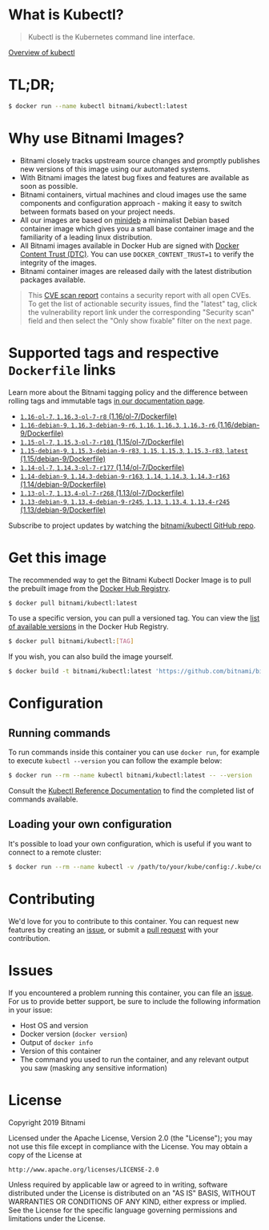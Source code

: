 
# What is Kubectl?

> Kubectl is the Kubernetes command line interface.

[Overview of kubectl](https://kubernetes.io/docs/reference/kubectl/overview/)

# TL;DR;

```bash
$ docker run --name kubectl bitnami/kubectl:latest
```

# Why use Bitnami Images?

* Bitnami closely tracks upstream source changes and promptly publishes new versions of this image using our automated systems.
* With Bitnami images the latest bug fixes and features are available as soon as possible.
* Bitnami containers, virtual machines and cloud images use the same components and configuration approach - making it easy to switch between formats based on your project needs.
* All our images are based on [minideb](https://github.com/bitnami/minideb) a minimalist Debian based container image which gives you a small base container image and the familiarity of a leading linux distribution.
* All Bitnami images available in Docker Hub are signed with [Docker Content Trust (DTC)](https://docs.docker.com/engine/security/trust/content_trust/). You can use `DOCKER_CONTENT_TRUST=1` to verify the integrity of the images.
* Bitnami container images are released daily with the latest distribution packages available.


> This [CVE scan report](https://quay.io/repository/bitnami/kubectl?tab=tags) contains a security report with all open CVEs. To get the list of actionable security issues, find the "latest" tag, click the vulnerability report link under the corresponding "Security scan" field and then select the "Only show fixable" filter on the next page.

# Supported tags and respective `Dockerfile` links

Learn more about the Bitnami tagging policy and the difference between rolling tags and immutable tags [in our documentation page](https://docs.bitnami.com/containers/how-to/understand-rolling-tags-containers/).


* [`1.16-ol-7`, `1.16.3-ol-7-r8` (1.16/ol-7/Dockerfile)](https://github.com/bitnami/bitnami-docker-kubectl/blob/1.16.3-ol-7-r8/1.16/ol-7/Dockerfile)
* [`1.16-debian-9`, `1.16.3-debian-9-r6`, `1.16`, `1.16.3`, `1.16.3-r6` (1.16/debian-9/Dockerfile)](https://github.com/bitnami/bitnami-docker-kubectl/blob/1.16.3-debian-9-r6/1.16/debian-9/Dockerfile)
* [`1.15-ol-7`, `1.15.3-ol-7-r101` (1.15/ol-7/Dockerfile)](https://github.com/bitnami/bitnami-docker-kubectl/blob/1.15.3-ol-7-r101/1.15/ol-7/Dockerfile)
* [`1.15-debian-9`, `1.15.3-debian-9-r83`, `1.15`, `1.15.3`, `1.15.3-r83`, `latest` (1.15/debian-9/Dockerfile)](https://github.com/bitnami/bitnami-docker-kubectl/blob/1.15.3-debian-9-r83/1.15/debian-9/Dockerfile)
* [`1.14-ol-7`, `1.14.3-ol-7-r177` (1.14/ol-7/Dockerfile)](https://github.com/bitnami/bitnami-docker-kubectl/blob/1.14.3-ol-7-r177/1.14/ol-7/Dockerfile)
* [`1.14-debian-9`, `1.14.3-debian-9-r163`, `1.14`, `1.14.3`, `1.14.3-r163` (1.14/debian-9/Dockerfile)](https://github.com/bitnami/bitnami-docker-kubectl/blob/1.14.3-debian-9-r163/1.14/debian-9/Dockerfile)
* [`1.13-ol-7`, `1.13.4-ol-7-r268` (1.13/ol-7/Dockerfile)](https://github.com/bitnami/bitnami-docker-kubectl/blob/1.13.4-ol-7-r268/1.13/ol-7/Dockerfile)
* [`1.13-debian-9`, `1.13.4-debian-9-r245`, `1.13`, `1.13.4`, `1.13.4-r245` (1.13/debian-9/Dockerfile)](https://github.com/bitnami/bitnami-docker-kubectl/blob/1.13.4-debian-9-r245/1.13/debian-9/Dockerfile)

Subscribe to project updates by watching the [bitnami/kubectl GitHub repo](https://github.com/bitnami/bitnami-docker-kubectl).

# Get this image

The recommended way to get the Bitnami Kubectl Docker Image is to pull the prebuilt image from the [Docker Hub Registry](https://hub.docker.com/r/bitnami/kubectl).

```bash
$ docker pull bitnami/kubectl:latest
```

To use a specific version, you can pull a versioned tag. You can view the [list of available versions](https://hub.docker.com/r/bitnami/kubectl/tags/) in the Docker Hub Registry.

```bash
$ docker pull bitnami/kubectl:[TAG]
```

If you wish, you can also build the image yourself.

```bash
$ docker build -t bitnami/kubectl:latest 'https://github.com/bitnami/bitnami-docker-kubectl.git#master:1.15/debian-9'
```

# Configuration

## Running commands

To run commands inside this container you can use `docker run`, for example to execute `kubectl --version` you can follow the example below:

```bash
$ docker run --rm --name kubectl bitnami/kubectl:latest -- --version
```

Consult the [Kubectl Reference Documentation](https://kubernetes.io/docs/reference/generated/kubectl/kubectl-commands) to find the completed list of commands available.

## Loading your own configuration

It's possible to load your own configuration, which is useful if you want to connect to a remote cluster:

```bash
$ docker run --rm --name kubectl -v /path/to/your/kube/config:/.kube/config bitnami/kubectl:latest
```

# Contributing

We'd love for you to contribute to this container. You can request new features by creating an [issue](https://github.com/bitnami/bitnami-docker-kubectl/issues), or submit a [pull request](https://github.com/bitnami/bitnami-docker-kubectl/pulls) with your contribution.

# Issues

If you encountered a problem running this container, you can file an [issue](https://github.com/bitnami/bitnami-docker-kubectl/issues). For us to provide better support, be sure to include the following information in your issue:

- Host OS and version
- Docker version (`docker version`)
- Output of `docker info`
- Version of this container
- The command you used to run the container, and any relevant output you saw (masking any sensitive information)

# License

Copyright 2019 Bitnami

Licensed under the Apache License, Version 2.0 (the "License");
you may not use this file except in compliance with the License.
You may obtain a copy of the License at

    http://www.apache.org/licenses/LICENSE-2.0

Unless required by applicable law or agreed to in writing, software
distributed under the License is distributed on an "AS IS" BASIS,
WITHOUT WARRANTIES OR CONDITIONS OF ANY KIND, either express or implied.
See the License for the specific language governing permissions and
limitations under the License.
